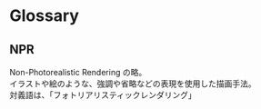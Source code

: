 # Glossary

## NPR

Non-Photorealistic Rendering の略。  
イラストや絵のような、強調や省略などの表現を使用した描画手法。  
対義語は、「フォトリアリスティックレンダリング」
